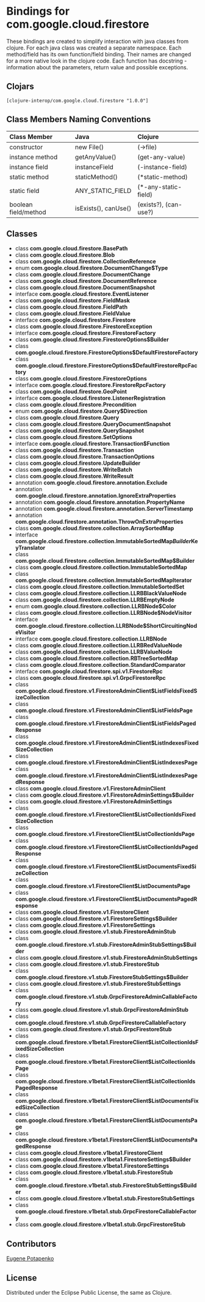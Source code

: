 # Bindings for com.google.cloud.firestore

These bindings are created to simplify interaction with java classes from clojure.
For each java class was created a separate namespace.
Each method/field has its own function/field binding.
Their names are changed for a more native look in the clojure code. Each function has docstring - information about the parameters, return value and possible exceptions.

## Clojars

```
[clojure-interop/com.google.cloud.firestore "1.0.0"]
```

## Class Members Naming Conventions

| Class Member | Java | Clojure |
|:--|:--|:--|
| constructor | new File() | (->file) |
| instance method | getAnyValue() | (get-any-value) |
| instance field | instanceField | (-instance-field) |
| static method | staticMethod() | (*static-method) |
| static field | ANY_STATIC_FIELD | (*-any-static-field) |
| boolean field/method | isExists(), canUse() | (exists?), (can-use?) |

## Classes

- class **com.google.cloud.firestore.BasePath**
- class **com.google.cloud.firestore.Blob**
- class **com.google.cloud.firestore.CollectionReference**
- enum **com.google.cloud.firestore.DocumentChange$Type**
- class **com.google.cloud.firestore.DocumentChange**
- class **com.google.cloud.firestore.DocumentReference**
- class **com.google.cloud.firestore.DocumentSnapshot**
- interface **com.google.cloud.firestore.EventListener**
- class **com.google.cloud.firestore.FieldMask**
- class **com.google.cloud.firestore.FieldPath**
- class **com.google.cloud.firestore.FieldValue**
- interface **com.google.cloud.firestore.Firestore**
- class **com.google.cloud.firestore.FirestoreException**
- interface **com.google.cloud.firestore.FirestoreFactory**
- class **com.google.cloud.firestore.FirestoreOptions$Builder**
- class **com.google.cloud.firestore.FirestoreOptions$DefaultFirestoreFactory**
- class **com.google.cloud.firestore.FirestoreOptions$DefaultFirestoreRpcFactory**
- class **com.google.cloud.firestore.FirestoreOptions**
- interface **com.google.cloud.firestore.FirestoreRpcFactory**
- class **com.google.cloud.firestore.GeoPoint**
- interface **com.google.cloud.firestore.ListenerRegistration**
- class **com.google.cloud.firestore.Precondition**
- enum **com.google.cloud.firestore.Query$Direction**
- class **com.google.cloud.firestore.Query**
- class **com.google.cloud.firestore.QueryDocumentSnapshot**
- class **com.google.cloud.firestore.QuerySnapshot**
- class **com.google.cloud.firestore.SetOptions**
- interface **com.google.cloud.firestore.Transaction$Function**
- class **com.google.cloud.firestore.Transaction**
- class **com.google.cloud.firestore.TransactionOptions**
- class **com.google.cloud.firestore.UpdateBuilder**
- class **com.google.cloud.firestore.WriteBatch**
- class **com.google.cloud.firestore.WriteResult**
- annotation **com.google.cloud.firestore.annotation.Exclude**
- annotation **com.google.cloud.firestore.annotation.IgnoreExtraProperties**
- annotation **com.google.cloud.firestore.annotation.PropertyName**
- annotation **com.google.cloud.firestore.annotation.ServerTimestamp**
- annotation **com.google.cloud.firestore.annotation.ThrowOnExtraProperties**
- class **com.google.cloud.firestore.collection.ArraySortedMap**
- interface **com.google.cloud.firestore.collection.ImmutableSortedMap$Builder$KeyTranslator**
- class **com.google.cloud.firestore.collection.ImmutableSortedMap$Builder**
- class **com.google.cloud.firestore.collection.ImmutableSortedMap**
- class **com.google.cloud.firestore.collection.ImmutableSortedMapIterator**
- class **com.google.cloud.firestore.collection.ImmutableSortedSet**
- class **com.google.cloud.firestore.collection.LLRBBlackValueNode**
- class **com.google.cloud.firestore.collection.LLRBEmptyNode**
- enum **com.google.cloud.firestore.collection.LLRBNode$Color**
- class **com.google.cloud.firestore.collection.LLRBNode$NodeVisitor**
- interface **com.google.cloud.firestore.collection.LLRBNode$ShortCircuitingNodeVisitor**
- interface **com.google.cloud.firestore.collection.LLRBNode**
- class **com.google.cloud.firestore.collection.LLRBRedValueNode**
- class **com.google.cloud.firestore.collection.LLRBValueNode**
- class **com.google.cloud.firestore.collection.RBTreeSortedMap**
- class **com.google.cloud.firestore.collection.StandardComparator**
- interface **com.google.cloud.firestore.spi.v1.FirestoreRpc**
- class **com.google.cloud.firestore.spi.v1.GrpcFirestoreRpc**
- class **com.google.cloud.firestore.v1.FirestoreAdminClient$ListFieldsFixedSizeCollection**
- class **com.google.cloud.firestore.v1.FirestoreAdminClient$ListFieldsPage**
- class **com.google.cloud.firestore.v1.FirestoreAdminClient$ListFieldsPagedResponse**
- class **com.google.cloud.firestore.v1.FirestoreAdminClient$ListIndexesFixedSizeCollection**
- class **com.google.cloud.firestore.v1.FirestoreAdminClient$ListIndexesPage**
- class **com.google.cloud.firestore.v1.FirestoreAdminClient$ListIndexesPagedResponse**
- class **com.google.cloud.firestore.v1.FirestoreAdminClient**
- class **com.google.cloud.firestore.v1.FirestoreAdminSettings$Builder**
- class **com.google.cloud.firestore.v1.FirestoreAdminSettings**
- class **com.google.cloud.firestore.v1.FirestoreClient$ListCollectionIdsFixedSizeCollection**
- class **com.google.cloud.firestore.v1.FirestoreClient$ListCollectionIdsPage**
- class **com.google.cloud.firestore.v1.FirestoreClient$ListCollectionIdsPagedResponse**
- class **com.google.cloud.firestore.v1.FirestoreClient$ListDocumentsFixedSizeCollection**
- class **com.google.cloud.firestore.v1.FirestoreClient$ListDocumentsPage**
- class **com.google.cloud.firestore.v1.FirestoreClient$ListDocumentsPagedResponse**
- class **com.google.cloud.firestore.v1.FirestoreClient**
- class **com.google.cloud.firestore.v1.FirestoreSettings$Builder**
- class **com.google.cloud.firestore.v1.FirestoreSettings**
- class **com.google.cloud.firestore.v1.stub.FirestoreAdminStub**
- class **com.google.cloud.firestore.v1.stub.FirestoreAdminStubSettings$Builder**
- class **com.google.cloud.firestore.v1.stub.FirestoreAdminStubSettings**
- class **com.google.cloud.firestore.v1.stub.FirestoreStub**
- class **com.google.cloud.firestore.v1.stub.FirestoreStubSettings$Builder**
- class **com.google.cloud.firestore.v1.stub.FirestoreStubSettings**
- class **com.google.cloud.firestore.v1.stub.GrpcFirestoreAdminCallableFactory**
- class **com.google.cloud.firestore.v1.stub.GrpcFirestoreAdminStub**
- class **com.google.cloud.firestore.v1.stub.GrpcFirestoreCallableFactory**
- class **com.google.cloud.firestore.v1.stub.GrpcFirestoreStub**
- class **com.google.cloud.firestore.v1beta1.FirestoreClient$ListCollectionIdsFixedSizeCollection**
- class **com.google.cloud.firestore.v1beta1.FirestoreClient$ListCollectionIdsPage**
- class **com.google.cloud.firestore.v1beta1.FirestoreClient$ListCollectionIdsPagedResponse**
- class **com.google.cloud.firestore.v1beta1.FirestoreClient$ListDocumentsFixedSizeCollection**
- class **com.google.cloud.firestore.v1beta1.FirestoreClient$ListDocumentsPage**
- class **com.google.cloud.firestore.v1beta1.FirestoreClient$ListDocumentsPagedResponse**
- class **com.google.cloud.firestore.v1beta1.FirestoreClient**
- class **com.google.cloud.firestore.v1beta1.FirestoreSettings$Builder**
- class **com.google.cloud.firestore.v1beta1.FirestoreSettings**
- class **com.google.cloud.firestore.v1beta1.stub.FirestoreStub**
- class **com.google.cloud.firestore.v1beta1.stub.FirestoreStubSettings$Builder**
- class **com.google.cloud.firestore.v1beta1.stub.FirestoreStubSettings**
- class **com.google.cloud.firestore.v1beta1.stub.GrpcFirestoreCallableFactory**
- class **com.google.cloud.firestore.v1beta1.stub.GrpcFirestoreStub**

## Contributors

[Eugene Potapenko](https://github.com/potapenko/)

## License

Distributed under the Eclipse Public License, the same as Clojure.
